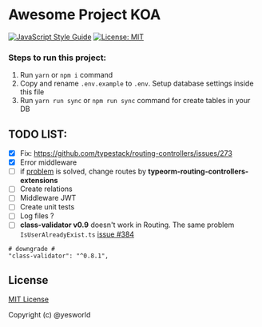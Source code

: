 # Awesome Project KOA

[![JavaScript Style Guide](https://img.shields.io/badge/code_style-standard-brightgreen.svg)](https://standardjs.com)
[![License: MIT](https://img.shields.io/badge/License-MIT-blue.svg)](https://opensource.org/licenses/MIT)

### Steps to run this project:

1. Run `yarn` or `npm i` command
2. Copy and rename `.env.example` to `.env`. Setup database settings inside this file
3. Run `yarn run sync` or `npm run sync` command for create tables in your DB

## TODO LIST:
* [x] Fix: https://github.com/typestack/routing-controllers/issues/273
* [x] Error middleware
* [ ] if [problem](https://github.com/typeorm/typeorm-routing-controllers-extensions/issues/11) is solved, change routes by **typeorm-routing-controllers-extensions**
* [ ] Create relations
* [ ] Middleware JWT
* [ ] Create unit tests
* [ ] Log files ?
* [ ] **class-validator v0.9** doesn't work in Routing. The same problem `IsUserAlreadyExist.ts` [issue #384](https://github.com/typestack/routing-controllers/issues/384)

``` 
# downgrade #
"class-validator": "^0.8.1",
```

## License

[MIT License](./LICENSE)

Copyright (c) @yesworld
